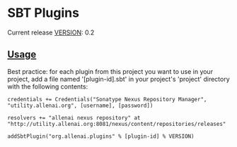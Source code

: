 SBT Plugins
===========

Current release [VERSION](#version): 0.2

[Usage](#usage)
-----

Best practice: for each plugin from this project you want to use in your project, add a file named '[plugin-id].sbt'
in your project's 'project' directory with the following contents:

    credentials += Credentials("Sonatype Nexus Repository Manager", "utility.allenai.org", [username], [password])

    resolvers += "allenai nexus repository" at "http://utility.allenai.org:8081/nexus/content/repositories/releases"

    addSbtPlugin("org.allenai.plugins" % [plugin-id] % VERSION)


